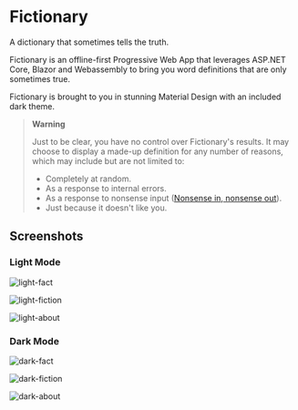 # Fictionary
A dictionary that sometimes tells the truth.

Fictionary is an offline-first Progressive Web App that leverages ASP.NET Core, Blazor and Webassembly to bring you word definitions that are only sometimes true.

Fictionary is brought to you in stunning Material Design with an included dark theme.

> **Warning**
> 
> Just to be clear, you have no control over Fictionary's results. It may choose to display a made-up definition for any number of reasons, which may include but are not limited to:
> - Completely at random.
> - As a response to internal errors.
> - As a response to nonsense input ([Nonsense in, nonsense out](https://en.wikipedia.org/wiki/Garbage_in,_garbage_out)).
> - Just because it doesn't like you.

## Screenshots

### Light Mode

![light-fact](https://user-images.githubusercontent.com/26766955/181878299-a62b2b81-6d45-47ef-b1ac-34070acf9670.jpeg)

![light-fiction](https://user-images.githubusercontent.com/26766955/181878306-1ed73362-6c95-40f9-9081-82f2fd665343.jpeg)

![light-about](https://user-images.githubusercontent.com/26766955/181878957-6ed83b9b-7eb9-4395-8a11-b3be63f9307a.jpeg)

### Dark Mode

![dark-fact](https://user-images.githubusercontent.com/26766955/181878308-462075dd-7a31-423f-86f6-81918abcb8e2.jpeg)

![dark-fiction](https://user-images.githubusercontent.com/26766955/181878310-8dfab826-cc6b-4cd6-a2fd-ce141595e2bd.jpeg)

![dark-about](https://user-images.githubusercontent.com/26766955/181878966-45473bfe-735d-44a2-83ce-73e9dc6db7ad.jpeg)

